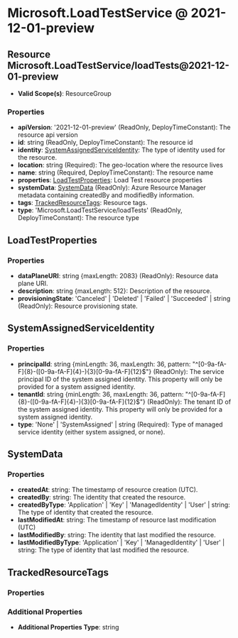 # Microsoft.LoadTestService @ 2021-12-01-preview

## Resource Microsoft.LoadTestService/loadTests@2021-12-01-preview
* **Valid Scope(s)**: ResourceGroup
### Properties
* **apiVersion**: '2021-12-01-preview' (ReadOnly, DeployTimeConstant): The resource api version
* **id**: string (ReadOnly, DeployTimeConstant): The resource id
* **identity**: [SystemAssignedServiceIdentity](#systemassignedserviceidentity): The type of identity used for the resource.
* **location**: string (Required): The geo-location where the resource lives
* **name**: string (Required, DeployTimeConstant): The resource name
* **properties**: [LoadTestProperties](#loadtestproperties): Load Test resource properties
* **systemData**: [SystemData](#systemdata) (ReadOnly): Azure Resource Manager metadata containing createdBy and modifiedBy information.
* **tags**: [TrackedResourceTags](#trackedresourcetags): Resource tags.
* **type**: 'Microsoft.LoadTestService/loadTests' (ReadOnly, DeployTimeConstant): The resource type

## LoadTestProperties
### Properties
* **dataPlaneURI**: string {maxLength: 2083} (ReadOnly): Resource data plane URI.
* **description**: string {maxLength: 512}: Description of the resource.
* **provisioningState**: 'Canceled' | 'Deleted' | 'Failed' | 'Succeeded' | string (ReadOnly): Resource provisioning state.

## SystemAssignedServiceIdentity
### Properties
* **principalId**: string {minLength: 36, maxLength: 36, pattern: "^[0-9a-fA-F]{8}-([0-9a-fA-F]{4}-){3}[0-9a-fA-F]{12}$"} (ReadOnly): The service principal ID of the system assigned identity. This property will only be provided for a system assigned identity.
* **tenantId**: string {minLength: 36, maxLength: 36, pattern: "^[0-9a-fA-F]{8}-([0-9a-fA-F]{4}-){3}[0-9a-fA-F]{12}$"} (ReadOnly): The tenant ID of the system assigned identity. This property will only be provided for a system assigned identity.
* **type**: 'None' | 'SystemAssigned' | string (Required): Type of managed service identity (either system assigned, or none).

## SystemData
### Properties
* **createdAt**: string: The timestamp of resource creation (UTC).
* **createdBy**: string: The identity that created the resource.
* **createdByType**: 'Application' | 'Key' | 'ManagedIdentity' | 'User' | string: The type of identity that created the resource.
* **lastModifiedAt**: string: The timestamp of resource last modification (UTC)
* **lastModifiedBy**: string: The identity that last modified the resource.
* **lastModifiedByType**: 'Application' | 'Key' | 'ManagedIdentity' | 'User' | string: The type of identity that last modified the resource.

## TrackedResourceTags
### Properties
### Additional Properties
* **Additional Properties Type**: string

